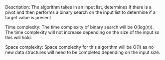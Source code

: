 Description: The algorithm takes in an input list, determines if there is a pivot and then performs 
a binary search on the input list to determine if a target value is present

Time complexity: The time complexity of binary search will be O(log(n)). The time complexity will not increase
depending on the size of the input so this will hold.

Space complexity: Space complexity for this algorithm will be O(1) as no new data structures will need to be completed
depending on the input size.

